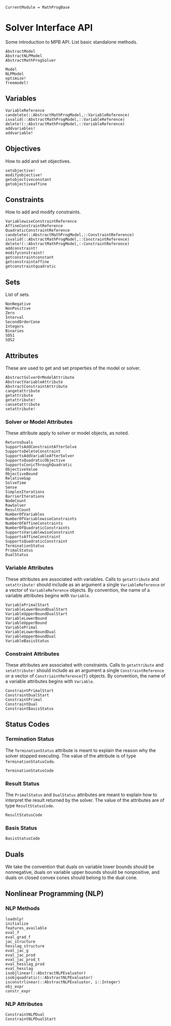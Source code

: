 ```@meta
CurrentModule = MathProgBase
```

# Solver Interface API

Some introduction to MPB API. List basic standalone methods.

```@docs
AbstractModel
AbstractNLPModel
AbstractMathProgSolver
```


```@docs
Model
NLPModel
optimize!
freemodel!
```

## Variables


```@docs
VariableReference
candelete(::AbstractMathProgModel,::VariableReference)
isvalid(::AbstractMathProgModel,::VariableReference)
delete!(::AbstractMathProgModel,::VariableReference)
addvariables!
addvariable!
```

## Objectives

How to add and set objectives.
```@docs
setobjective!
modifyobjective!
getobjectiveconstant
getobjectiveaffine
```

## Constraints

How to add and modify constraints.
```@docs
VariablewiseConstraintReference
AffineConstraintReference
QuadraticConstraintReference
candelete(::AbstractMathProgModel,::ConstraintReference)
isvalid(::AbstractMathProgModel,::ConstraintReference)
delete!(::AbstractMathProgModel,::ConstraintReference)
addconstraint!
modifyconstraint!
getconstraintconstant
getconstraintaffine
getconstraintquadratic
```

## Sets

List of sets.
```@docs
NonNegative
NonPositive
Zero
Interval
SecondOrderCone
Integers
Binaries
SOS1
SOS2
```

## Attributes

These are used to get and set properties of the model or solver.

```@docs
AbstractSolverOrModelAttribute
AbstractVariableAttribute
AbstractConstraintAttribute
cangetattribute
getattribute
getattribute!
cansetattribute
setattribute!
```

### Solver or Model Attributes

These attribute apply to solver or model objects, as noted.

```@docs
ReturnsDuals
SupportsAddConstraintAfterSolve
SupportsDeleteConstraint
SupportsAddVariableAfterSolver
SupportsQuadraticObjective
SupportsConicThroughQuadratic
ObjectiveValue
ObjectiveBound
RelativeGap
SolveTime
Sense
SimplexIterations
BarrierIterations
NodeCount
RawSolver
ResultCount
NumberOfVariables
NumberOfVariablewiseConstraints
NumberOfAffineConstraints
NumberOfQuadraticConstraints
SupportsVariablewiseConstraint
SupportsAffineConstraint
SupportsQuadraticConstraint
TerminationStatus
PrimalStatus
DualStatus
```

### Variable Attributes

These attributes are associated with variables. Calls to `getattribute` and `setattribute!` should include as an argument a single `VariableReference` or a vector of `VariableReference` objects. By convention, the name of a variable attributes begins with `Variable`.

```@docs
VariablePrimalStart
VariableLowerBoundDualStart
VariableUpperBoundDualStart
VariableLowerBound
VariableUpperBound
VariablePrimal
VariableLowerBoundDual
VariableUpperBoundDual
VariableBasisStatus
```

### Constraint Attributes

These attributes are associated with constraints. Calls to `getattribute` and `setattribute!` should include as an argument a single `ConstraintReference` or a vector of `ConstriaintReference{T}` objects. By convention, the name of a variable attributes begins with `Variable`.


```@docs
ConstraintPrimalStart
ConstraintDualStart
ConstraintPrimal
ConstraintDual
ConstraintBasisStatus
```

## Status Codes

### Termination Status

The `TerminationStatus` attribute is meant to explain the reason why the solver stopped executing. The value of the attribute is of type `TerminationStatusCode`.

```@docs
TerminationStatusCode
```

### Result Status

The `PrimalStatus` and `DualStatus` attributes are meant to explain how to interpret the result returned by the solver. The value of the attributes are of type `ResultStatusCode`.

```@docs
ResultStatusCode
```

### Basis Status

```@docs
BasisStatusCode
```

## Duals

We take the convention that duals on variable lower bounds should be nonnegative, duals on variable upper bounds should be nonpositive, and duals on closed convex cones should belong to the dual cone.

## Nonlinear Programming (NLP)


### NLP Methods

```@docs
loadnlp!
initialize
features_available
eval_f
eval_grad_f
jac_structure
hesslag_structure
eval_jac_g
eval_jac_prod
eval_jac_prod_t
eval_hesslag_prod
eval_hesslag
isobjlinear(::AbstractNLPEvaluator)
isobjquadratic(::AbstractNLPEvaluator)
isconstrlinear(::AbstractNLPEvaluator, i::Integer)
obj_expr
constr_expr
```

### NLP Attributes

```@docs
ConstraintNLPDual
ConstraintNLPDualStart
```
